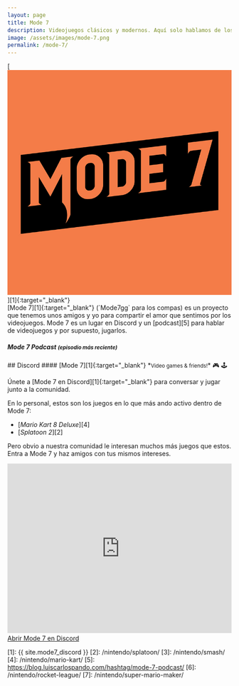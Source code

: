 ```yaml
---
layout: page
title: Mode 7
description: Videojuegos clásicos y modernos. Aquí solo hablamos de los juegos que más nos gustan. 🎮 🕹️
image: /assets/images/mode-7.png
permalink: /mode-7/
---
```


<div class="row">
<div class="col-12 col-sm-4 col-md-3 col-lg-2 text-center">
[<img class="img-fluid" src="/assets/images/mode-7-logo.jpg" alt="" />][1]{:target="_blank"}
</div>
<div class="col-12 col-sm-8 col-md-9 col-lg-10 my-auto">
[Mode 7][1]{:target="_blank"} (`Mode7gg` para los compas) es un proyecto que tenemos unos amigos y yo para compartir el amor que sentimos por los videojuegos. Mode 7 es un lugar en Discord y un [podcast][5] para hablar de videojuegos y por supuesto, jugarlos.
</div>
</div>

<div class="row">
<div class="col-12">
<div class="card text-center">
<div class="card-header">
<h5 class="card-title"><i class="fas fa-microphone-alt"></i> Mode 7 Podcast <small>(episodio más reciente)</small></h5>
</div>
<div class="card-body">
<h3 class="card-text">
<span id="mode-7-podcast-latest-episode"></span>
</h3>
</div>
<div class="card-footer text-muted">
<span id="mode-7-podcast-latest-episode-timestamp"></span>
</div>
</div>
</div>
</div>

<div class="row">
<div class="col-md-12 col-lg-6 my-auto">
## <i class="fab fa-discord"></i> Discord
#### [Mode 7][1]{:target="_blank"}
*<small>Video games & friends!</small>* 🎮 🕹️

Únete a [Mode 7 en Discord][1]{:target="_blank"} para conversar y jugar junto a la comunidad.

En lo personal, estos son los juegos en lo que más ando activo dentro de Mode 7:
- [*Mario Kart 8 Deluxe*][4]
- [*Splatoon 2*][2]

Pero obvio a nuestra comunidad le interesan muchos más juegos que estos. Entra a Mode 7 y haz amigos con tus mismos intereses.
</div>
<div class="col-md-12 col-lg-6 my-auto">
<iframe src="https://ptb.discord.com/widget?id=478777821087662092&theme=dark" width="100%" height="380" allowtransparency="true" frameborder="0" sandbox="allow-popups allow-popups-to-escape-sandbox allow-same-origin allow-scripts"></iframe>

<a class="btn btn-primary d-block" href="{{ site.mode7_discord }}" target="_blank">
Abrir Mode 7 en Discord <i class="fas fa-external-link-alt" data-toggle="tooltip" data-placement="top" title="Abrir Mode 7 en Discord"></i>
</a>
</div>
</div>

[1]: {{ site.mode7_discord }}
[2]: /nintendo/splatoon/
[3]: /nintendo/smash/
[4]: /nintendo/mario-kart/
[5]: https://blog.luiscarlospando.com/hashtag/mode-7-podcast/
[6]: /nintendo/rocket-league/
[7]: /nintendo/super-mario-maker/